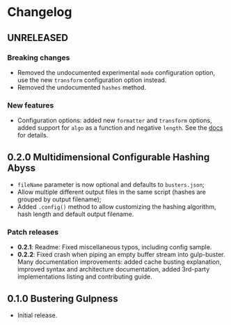# Changelog

## UNRELEASED

### Breaking changes

- Removed the undocumented experimental `mode` configuration option, use the new `transform` configuration option instead.
- Removed the undocumented `hashes` method.

### New features

- Configuration options: added new `formatter` and `transform` options, added support for `algo` as a function and negative `length`. See the [docs](https://github.com/UltCombo/gulp-buster/#available-configurations) for details.

## 0.2.0 Multidimensional Configurable Hashing Abyss

- `fileName` parameter is now optional and defaults to `busters.json`;
- Allow multiple different output files in the same script (hashes are grouped by output filename);
- Added `.config()` method to allow customizing the hashing algorithm, hash length and default output filename.

### Patch releases

- **0.2.1**: Readme: Fixed miscellaneous typos, including config sample.
- **0.2.2**: Fixed crash when piping an empty buffer stream into gulp-buster. Many documentation improvements: added cache busting explanation, improved syntax and architecture documentation, added 3rd-party implementations listing and contributing guide.

## 0.1.0 Bustering Gulpness

- Initial release.
